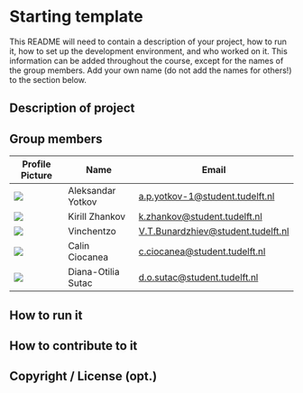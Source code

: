 # Starting template

This README will need to contain a description of your project, how to run it, how to set up the development environment, and who worked on it.
This information can be added throughout the course, except for the names of the group members.
Add your own name (do not add the names for others!) to the section below.

## Description of project

## Group members


| Profile Picture                                                                                         | Name              | Email                           |
| ------------------------------------------------------------------------------------------------------- | ----------------- | ------------------------------- |
| ![](https://eu.ui-avatars.com/api/?name=OOPP&length=4&size=50&color=DDD&background=777&font-size=0.325) | Aleksandar Yotkov | a.p.yotkov-1@student.tudelft.nl | 
| ![](https://eu.ui-avatars.com/api/?name=OOPP&length=4&size=50&color=DDD&background=777&font-size=0.325) | Kirill Zhankov | k.zhankov@student.tudelft.nl |
|![](https://eu.ui-avatars.com/api/?name=OOPP&length=4&size=50&color=DDD&background=777&font-size=0.325) | Vinchentzo | V.T.Bunardzhiev@student.tudelft.nl
|![](https://eu.ui-avatars.com/api/?name=OOPP&length=4&size=50&color=DDD&background=777&font-size=0.325) | Calin Ciocanea | c.ciocanea@student.tudelft.nl
|![](https://eu.ui-avatars.com/api/?name=OOPP&length=4&size=50&color=DDD&background=777&font-size=0.325) | Diana-Otilia Sutac | d.o.sutac@student.tudelft.nl



<!-- Instructions (remove once assignment has been completed -->
<!-- - Add (only!) your own name to the table above (use Markdown formatting) -->
<!-- - Mention your *student* email address -->
<!-- - Preferably add a recognizable photo, otherwise add your GitLab photo -->
<!-- - (please make sure the photos have the same size) -->


## How to run it

## How to contribute to it

## Copyright / License (opt.)